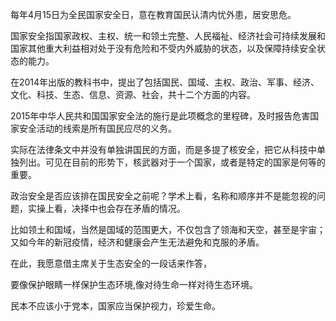 每年4月15日为全民国家安全日，意在教育国民认清内忧外患，居安思危。

国家安全指国家政权、主权、统一和领土完整、人民福祉、经济社会可持续发展和国家其他重大利益相对处于没有危险和不受内外威胁的状态，以及保障持续安全状态的能力。

在2014年出版的教科书中，提出了包括国民、国域、主权、政治、军事、经济、文化、科技、生态、信息、资源、社会，共十二个方面的内容。

2015年中华人民共和国国家安全法的施行是此项概念的里程碑，及时报告危害国家安全活动的线索是所有国民应尽的义务。

实际在法律条文中并没有单独讲国民的方面，而是多提了核安全，把它从科技中单独列出。可见在目前的形势下，核武器对于一个国家，或者是特定的国家是何等的重要。

政治安全是否应该排在国民安全之前呢？学术上看，名称和顺序并不是能忽视的问题，实操上看，决择中也会存在矛盾的情况。

比如领土和国域，当然是国域的范围更大，不仅包含了领海和天空，甚至是宇宙；又如今年的新冠疫情，经济和健康会产生无法避免和克服的矛盾。

在此，我愿意借主席关于生态安全的一段话来作答，

要像保护眼睛一样保护生态环境,像对待生命一样对待生态环境。

民本不应该小于党本，国家应当保护视力，珍爱生命。
